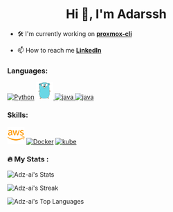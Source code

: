 <h1 align="center">Hi 👋, I'm Adarssh</h1>

- 🛠️ I'm currently working on **[proxmox-cli](https://github.com/Adz-ai/proxmox-cli)**

- 📫 How to reach me **[LinkedIn](https://www.linkedin.com/in/adarssh-athithan-40363b207/)**

<h3 align="left">Languages:</h3>
<p align="left"> 
<a href="https://www.python.org/" target="_blank" rel="noreferrer"><img src="https://raw.githubusercontent.com/danielcranney/readme-generator/main/public/icons/skills/python-colored.svg" width="40" height="40" alt="Python" /></a>
<a href="https://golang.org" target="_blank" rel="noreferrer"> <img src="https://raw.githubusercontent.com/devicons/devicon/master/icons/go/go-original.svg" alt="go" width="40" height="40"/> </a>
<a href="https://www.java.com" target="_blank" rel="noreferrer"> <img src="https://cdn.jsdelivr.net/gh/devicons/devicon/icons/java/java-original.svg" alt="java" width="40" height="40"/> </a>
<a href="https://www.terraform.io/" target="_blank" rel="noreferrer"> <img src="https://cdn.jsdelivr.net/gh/devicons/devicon/icons/terraform/terraform-original.svg" alt="java" width="40" height="40"/> </a>
</p>

<h3 align="left">Skills:</h3>
<p align="left">
<a href="https://aws.amazon.com/" target="_blank" rel="noreferrer"> <img src="https://raw.githubusercontent.com/devicons/devicon/master/icons/amazonwebservices/amazonwebservices-plain-wordmark.svg" alt="go" width="40" height="40"/></a>
<a href="https://www.docker.com/" target="_blank" rel="noreferrer"><img src="https://cdn.jsdelivr.net/gh/devicons/devicon/icons/docker/docker-original.svg" width="40" height="40" alt="Docker" /></a>
<a href="https://kubernetes.io/" target="_blank" rel="noreferrer"> <img src="https://cdn.jsdelivr.net/gh/devicons/devicon/icons/kubernetes/kubernetes-original.svg" alt="kube" width="40" height="40"/> </a>
</p>

### :fire: My Stats :

![Adz-ai's Stats](https://github-readme-stats.vercel.app/api?username=Adz-ai&theme=dark&show_icons=true&hide_border=true&count_private=true)

![Adz-ai's Streak](https://github-readme-streak-stats.herokuapp.com/?user=Adz-ai&theme=dark&hide_border=true)

![Adz-ai's Top Languages](https://github-readme-stats.vercel.app/api/top-langs/?username=Adz-ai&theme=dark&show_icons=true&hide_border=true&layout=compact)

